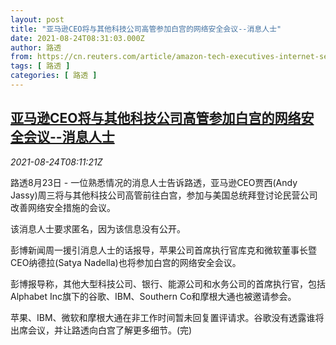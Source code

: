 ```yaml
---
layout: post
title: "亚马逊CEO将与其他科技公司高管参加白宫的网络安全会议--消息人士"
date: 2021-08-24T08:31:03.000Z
author: 路透
from: https://cn.reuters.com/article/amazon-tech-executives-internet-security-idCNKBS2FP0HX
tags: [ 路透 ]
categories: [ 路透 ]
---
```

<!--1629793863000-->
[亚马逊CEO将与其他科技公司高管参加白宫的网络安全会议--消息人士](https://cn.reuters.com/article/amazon-tech-executives-internet-security-idCNKBS2FP0HX)
------

<div>
<div><i>2021-08-24T08:11:21Z</i></div><p>路透8月23日 - 一位熟悉情况的消息人士告诉路透，亚马逊CEO贾西(Andy Jassy)周三将与其他科技公司高管前往白宫，参加与美国总统拜登讨论民营公司改善网络安全措施的会议。</p><p>该消息人士要求匿名，因为该信息没有公开。</p><p>彭博新闻周一援引消息人士的话报导，苹果公司首席执行官库克和微软董事长暨CEO纳德拉(Satya Nadella)也将参加白宫的网络安全会议。</p><p>彭博报导称，其他大型科技公司、银行、能源公司和水务公司的首席执行官，包括Alphabet Inc旗下的谷歌、IBM、Southern Co和摩根大通也被邀请参会。</p><p>苹果、IBM、微软和摩根大通在非工作时间暂未回复置评请求。谷歌没有透露谁将出席会议，并让路透向白宫了解更多细节。(完)</p>
</div>
